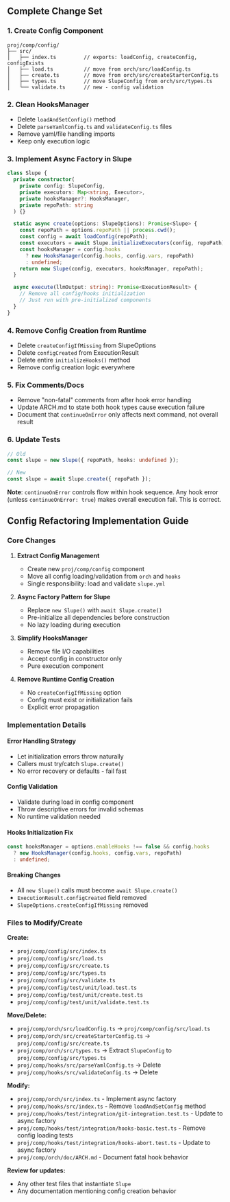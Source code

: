 ## Complete Change Set

### 1. Create Config Component
```
proj/comp/config/
├── src/
│   ├── index.ts         // exports: loadConfig, createConfig, configExists
│   ├── load.ts          // move from orch/src/loadConfig.ts
│   ├── create.ts        // move from orch/src/createStarterConfig.ts
│   ├── types.ts         // move SlupeConfig from orch/src/types.ts
│   └── validate.ts      // new - config validation
```

### 2. Clean HooksManager
- Delete `loadAndSetConfig()` method
- Delete `parseYamlConfig.ts` and `validateConfig.ts` files
- Remove yaml/file handling imports
- Keep only execution logic

### 3. Implement Async Factory in Slupe
```typescript
class Slupe {
  private constructor(
    private config: SlupeConfig,
    private executors: Map<string, Executor>,
    private hooksManager?: HooksManager,
    private repoPath: string
  ) {}

  static async create(options: SlupeOptions): Promise<Slupe> {
    const repoPath = options.repoPath || process.cwd();
    const config = await loadConfig(repoPath);
    const executors = await Slupe.initializeExecutors(config, repoPath);
    const hooksManager = config.hooks 
      ? new HooksManager(config.hooks, config.vars, repoPath)
      : undefined;
    return new Slupe(config, executors, hooksManager, repoPath);
  }

  async execute(llmOutput: string): Promise<ExecutionResult> {
    // Remove all config/hooks initialization
    // Just run with pre-initialized components
  }
}
```

### 4. Remove Config Creation from Runtime
- Delete `createConfigIfMissing` from SlupeOptions
- Delete `configCreated` from ExecutionResult  
- Delete entire `initializeHooks()` method
- Remove config creation logic everywhere

### 5. Fix Comments/Docs
- Remove "non-fatal" comments from after hook error handling
- Update ARCH.md to state both hook types cause execution failure
- Document that `continueOnError` only affects next command, not overall result

### 6. Update Tests
```typescript
// Old
const slupe = new Slupe({ repoPath, hooks: undefined });

// New  
const slupe = await Slupe.create({ repoPath });
```

**Note**: `continueOnError` controls flow within hook sequence. Any hook error (unless `continueOnError: true`) makes overall execution fail. This is correct.


## Config Refactoring Implementation Guide

### Core Changes

1. **Extract Config Management**
   - Create new `proj/comp/config` component
   - Move all config loading/validation from `orch` and `hooks`
   - Single responsibility: load and validate `slupe.yml`

2. **Async Factory Pattern for Slupe**
   - Replace `new Slupe()` with `await Slupe.create()`
   - Pre-initialize all dependencies before construction
   - No lazy loading during execution

3. **Simplify HooksManager**
   - Remove file I/O capabilities
   - Accept config in constructor only
   - Pure execution component

4. **Remove Runtime Config Creation**
   - No `createConfigIfMissing` option
   - Config must exist or initialization fails
   - Explicit error propagation

### Implementation Details

#### Error Handling Strategy
- Let initialization errors throw naturally
- Callers must try/catch `Slupe.create()`
- No error recovery or defaults - fail fast

#### Config Validation
- Validate during load in config component
- Throw descriptive errors for invalid schemas
- No runtime validation needed

#### Hooks Initialization Fix
```typescript
const hooksManager = options.enableHooks !== false && config.hooks 
  ? new HooksManager(config.hooks, config.vars, repoPath)
  : undefined;
```

#### Breaking Changes
- All `new Slupe()` calls must become `await Slupe.create()`
- `ExecutionResult.configCreated` field removed
- `SlupeOptions.createConfigIfMissing` removed

### Files to Modify/Create

**Create:**
- `proj/comp/config/src/index.ts`
- `proj/comp/config/src/load.ts`
- `proj/comp/config/src/create.ts`
- `proj/comp/config/src/types.ts`
- `proj/comp/config/src/validate.ts`
- `proj/comp/config/test/unit/load.test.ts`
- `proj/comp/config/test/unit/create.test.ts`
- `proj/comp/config/test/unit/validate.test.ts`

**Move/Delete:**
- `proj/comp/orch/src/loadConfig.ts` → `proj/comp/config/src/load.ts`
- `proj/comp/orch/src/createStarterConfig.ts` → `proj/comp/config/src/create.ts`
- `proj/comp/orch/src/types.ts` → Extract `SlupeConfig` to `proj/comp/config/src/types.ts`
- `proj/comp/hooks/src/parseYamlConfig.ts` → Delete
- `proj/comp/hooks/src/validateConfig.ts` → Delete

**Modify:**
- `proj/comp/orch/src/index.ts` - Implement async factory
- `proj/comp/hooks/src/index.ts` - Remove `loadAndSetConfig` method
- `proj/comp/hooks/test/integration/git-integration.test.ts` - Update to async factory
- `proj/comp/hooks/test/integration/hooks-basic.test.ts` - Remove config loading tests
- `proj/comp/hooks/test/integration/hooks-abort.test.ts` - Update to async factory
- `proj/comp/orch/doc/ARCH.md` - Document fatal hook behavior

**Review for updates:**
- Any other test files that instantiate `Slupe`
- Any documentation mentioning config creation behavior